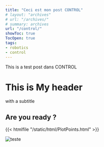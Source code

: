 ```yaml
---
title: "Ceci est mon post CONTROL"
# layout: "archives"
# url: "/archives/"
# summary: archives
url: "/control/"
showToc: true
TocOpen: true
tags:
- robotics
- control
---
```


This is a test post dans CONTROL

# This is My header

with a subtitle

## Are you ready ?

{{< htmlfile "/static/html/PlotPoints.html" >}}


![teste](/images/visp-blender_rgbd_mbtracker-emulatedD435.gif)